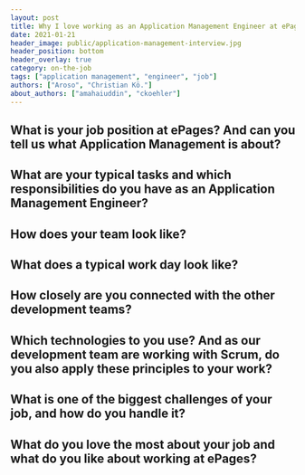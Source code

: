 ```yaml
---
layout: post
title: Why I love working as an Application Management Engineer at ePages
date: 2021-01-21
header_image: public/application-management-interview.jpg
header_position: bottom
header_overlay: true
category: on-the-job
tags: ["application management", "engineer", "job"]
authors: ["Aroso", "Christian Kö."]
about_authors: ["amahaiuddin", "ckoehler"]
---
```


## What is your job position at ePages? And can you tell us what Application Management is about?


## What are your typical tasks and which responsibilities do you have as an Application Management Engineer?


## How does your team look like?


## What does a typical work day look like?


## How closely are you connected with the other development teams?


## Which technologies to you use? And as our development team are working with Scrum, do you also apply these principles to your work?


## What is one of the biggest challenges of your job, and how do you handle it?


## What do you love the most about your job and what do you like about working at ePages?